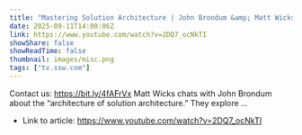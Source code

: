 ```yaml
---
title: "Mastering Solution Architecture | John Brondum &amp; Matt Wicks | Slash New 2025"
date: 2025-09-11T14:00:06Z
link: https://www.youtube.com/watch?v=2DQ7_ocNkTI
showShare: false
showReadTime: false
thumbnail: images/misc.png
tags: ["tv.ssw.com"]
---
```

Contact us: https://bit.ly/4fAFrVx Matt Wicks chats with John Brondum about the “architecture of solution architecture.” They explore ...

- Link to article: https://www.youtube.com/watch?v=2DQ7_ocNkTI